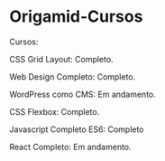 # Origamid-Cursos

Cursos:

CSS Grid Layout: Completo.

Web Design Completo: Completo.

WordPress como CMS: Em andamento.

CSS Flexbox: Completo.

Javascript Completo ES6: Completo

React Completo: Em andamento.

